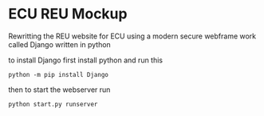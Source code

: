 # ECU REU Mockup



Rewritting the REU website for ECU using a modern secure webframe work called Django written in python 


to install Django first install python and run this 

```
python -m pip install Django

```


then to start the webserver run 

```
python start.py runserver

```